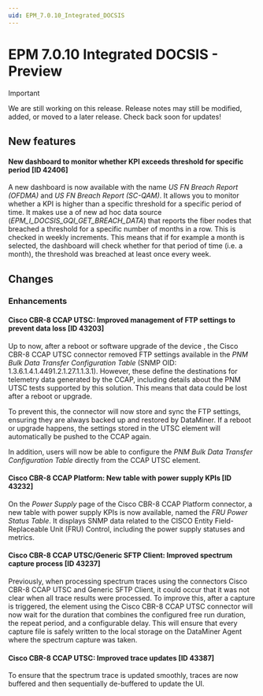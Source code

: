 ```yaml
---
uid: EPM_7.0.10_Integrated_DOCSIS
---
```


# EPM 7.0.10 Integrated DOCSIS - Preview

> [!IMPORTANT]
> We are still working on this release. Release notes may still be modified, added, or moved to a later release. Check back soon for updates!

## New features

#### New dashboard to monitor whether KPI exceeds threshold for specific period [ID 42406]

A new dashboard is now available with the name *US FN Breach Report (OFDMA)* and *US FN Breach Report (SC-QAM)*. It allows you to monitor whether a KPI is higher than a specific threshold for a specific period of time. It makes use a of new ad hoc data source (*EPM_I_DOCSIS_GQI_GET_BREACH_DATA*) that reports the fiber nodes that breached a threshold for a specific number of months in a row. This is checked in weekly increments. This means that if for example a month is selected, the dashboard will check whether for that period of time (i.e. a month), the threshold was breached at least once every week.

## Changes

### Enhancements

#### Cisco CBR-8 CCAP UTSC: Improved management of FTP settings to prevent data loss [ID 43203]

Up to now, after a reboot or software upgrade of the device , the Cisco CBR-8 CCAP UTSC connector removed FTP settings available in the *PNM Bulk Data Transfer Configuration Table* (SNMP OID: 1.3.6.1.4.1.4491.2.1.27.1.1.3.1). However, these define the destinations for telemetry data generated by the CCAP, including details about the PNM UTSC tests supported by this solution. This means that data could be lost after a reboot or upgrade.

To prevent this, the connector will now store and sync the FTP settings, ensuring they are always backed up and restored by DataMiner. If a reboot or upgrade happens, the settings stored in the UTSC element will automatically be pushed to the CCAP again.

In addition, users will now be able to configure the *PNM Bulk Data Transfer Configuration Table* directly from the CCAP UTSC element.

#### Cisco CBR-8 CCAP Platform: New table with power supply KPIs [ID 43232]

On the *Power Supply* page of the Cisco CBR-8 CCAP Platform connector, a new table with power supply KPIs is now available, named the *FRU Power Status Table*. It displays SNMP data related to the CISCO Entity Field-Replaceable Unit (FRU) Control, including the power supply statuses and metrics.

#### Cisco CBR-8 CCAP UTSC/Generic SFTP Client: Improved spectrum capture process [ID 43237]

Previously, when processing spectrum traces using the connectors Cisco CBR-8 CCAP UTSC and Generic SFTP Client, it could occur that it was not clear when all trace results were processed. To improve this, after a capture is triggered, the element using the Cisco CBR-8 CCAP UTSC connector will now wait for the duration that combines the configured free run duration, the repeat period, and a configurable delay. This will ensure that every capture file is safely written to the local storage on the DataMiner Agent where the spectrum capture was taken.

#### Cisco CBR-8 CCAP UTSC: Improved trace updates [ID 43387]

To ensure that the spectrum trace is updated smoothly, traces are now buffered and then sequentially de-buffered to update the UI.
